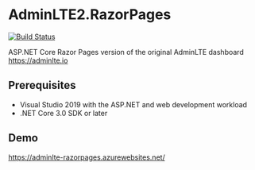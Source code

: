 
# AdminLTE2.RazorPages
[![Build Status](https://admada.visualstudio.com/AdminLte2.RazorPages/_apis/build/status/pedmarquez.AdminLTE2.RazorPages?branchName=master)](https://admada.visualstudio.com/AdminLte2.RazorPages/_build/latest?definitionId=3&branchName=master)

ASP.NET Core Razor Pages version of the original AdminLTE dashboard https://adminlte.io
## Prerequisites
- Visual Studio 2019 with the ASP.NET and web development workload
- .NET Core 3.0 SDK or later
## Demo
https://adminlte-razorpages.azurewebsites.net/

